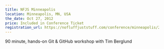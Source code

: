 ```yaml
---
title: NFJS Minneapolis
location: Minneapolis, MN, USA
the_date: Oct 27, 2012
price: Included in Conference Ticket
registration_url: https://nofluffjuststuff.com/conference/minneapolis/2012/10/schedule
---
```


90 minute, hands-on Git & GitHub workshop with Tim Berglund
